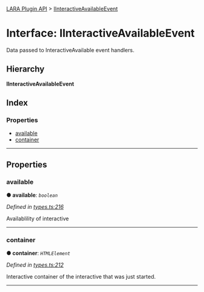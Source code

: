 [LARA Plugin API](../README.md) > [IInteractiveAvailableEvent](../interfaces/iinteractiveavailableevent.md)

# Interface: IInteractiveAvailableEvent

Data passed to InteractiveAvailable event handlers.

## Hierarchy

**IInteractiveAvailableEvent**

## Index

### Properties

* [available](iinteractiveavailableevent.md#available)
* [container](iinteractiveavailableevent.md#container)

---

## Properties

<a id="available"></a>

###  available

**● available**: *`boolean`*

*Defined in [types.ts:216](../../../lara-typescript/src/plugin-api/types.ts#L216)*

Availablility of interactive

___
<a id="container"></a>

###  container

**● container**: *`HTMLElement`*

*Defined in [types.ts:212](../../../lara-typescript/src/plugin-api/types.ts#L212)*

Interactive container of the interactive that was just started.

___

